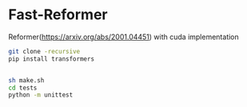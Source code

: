 # Fast-Reformer
Reformer(https://arxiv.org/abs/2001.04451) with cuda implementation

```bash
git clone -recursive
pip install transformers


sh make.sh
cd tests
python -m unittest

```